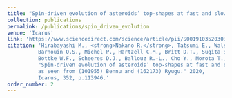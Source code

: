 ```yaml
---
title: "Spin-driven evolution of asteroids’ top-shapes at fast and slow spins as seen from (101955) Bennu and (162173) Ryugu"
collection: publications
permalink: /publications/spin_driven_evolution
venue: 'Icarus'
link: 'https://www.sciencedirect.com/science/article/pii/S0019103520303201'
citation: 'Hirabayashi M., <strong>Nakano R.</strong>, Tatsumi E., Walsh K.J.,
          Barnouin O.S., Michel P., Hartzell C.M., Britt D.T., Sugita S., Watanabe S.I.,
          Bottke W.F., Scheeres D.J., Ballouz R.-L., Cho Y., Morota T., Howell E.S., Lauretta D.S.,
          "Spin-driven evolution of asteroids’ top-shapes at fast and slow spins
          as seen from (101955) Bennu and (162173) Ryugu." 2020,
          Icarus, 352, p.113946.'
order_number: 2
---
```

